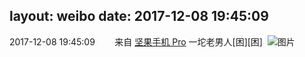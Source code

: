 layout: weibo
date: 2017-12-08 19:45:09
---
<meta name="referrer" content="no-referrer" />

2017-12-08 19:45:09  &nbsp;&nbsp;&nbsp;&nbsp;&nbsp;&nbsp; 来自 <a href="http://app.weibo.com/t/feed/Z4AgP" rel="nofollow">坚果手机 Pro</a>
一坨老男人[困][困] ​​​
![图片](https://wx3.sinaimg.cn/large/6d2a6003ly1fm9ll9u2hvj20zk0qo4ke.jpg)
